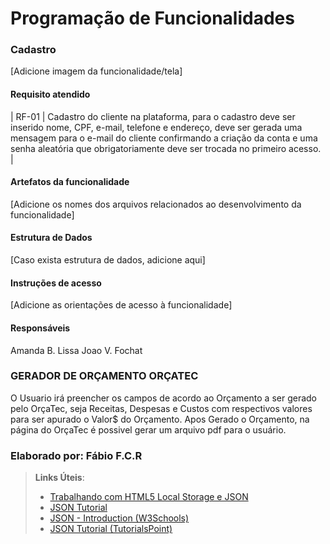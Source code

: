 # Programação de Funcionalidades

### Cadastro

[Adicione imagem da funcionalidade/tela]


#### Requisito atendido

| RF-01 |  Cadastro do cliente na plataforma, para o cadastro deve ser inserido nome, CPF, e-mail, telefone e endereço, deve ser gerada uma mensagem para o e-mail do cliente confirmando a criação da conta e uma senha aleatória que obrigatoriamente deve ser trocada no primeiro acesso.  | 


#### Artefatos da funcionalidade

[Adicione os nomes dos arquivos relacionados ao desenvolvimento da funcionalidade]


#### Estrutura de Dados

[Caso exista estrutura de dados, adicione aqui]


#### Instruções de acesso

[Adicione as orientações de acesso à funcionalidade]


#### Responsáveis

Amanda B. Lissa
Joao V. Fochat

### GERADOR DE ORÇAMENTO ORÇATEC

  O Usuario irá preencher os campos de acordo ao Orçamento a ser gerado pelo OrçaTec, seja Receitas, Despesas e Custos com respectivos valores para ser apurado o Valor$ do Orçamento. Apos Gerado o Orçamento, na página do OrçaTec é possivel gerar um arquivo pdf para o usuário.

### Elaborado por: Fábio  F.C.R

> **Links Úteis**:
> - [Trabalhando com HTML5 Local Storage e JSON](https://www.devmedia.com.br/trabalhando-com-html5-local-storage-e-json/29045)
> - [JSON Tutorial](https://www.w3resource.com/JSON)
> - [JSON - Introduction (W3Schools)](https://www.w3schools.com/js/js_json_intro.asp)
> - [JSON Tutorial (TutorialsPoint)](https://www.tutorialspoint.com/json/index.htm)

